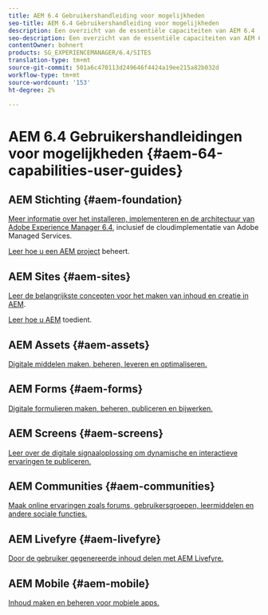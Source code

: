 ```yaml
---
title: AEM 6.4 Gebruikershandleiding voor mogelijkheden
seo-title: AEM 6.4 Gebruikershandleiding voor mogelijkheden
description: Een overzicht van de essentiële capaciteiten van AEM 6.4
seo-description: Een overzicht van de essentiële capaciteiten van AEM 6.4
contentOwner: bohnert
products: SG_EXPERIENCEMANAGER/6.4/SITES
translation-type: tm+mt
source-git-commit: 501a6c470113d249646f4424a19ee215a82b032d
workflow-type: tm+mt
source-wordcount: '153'
ht-degree: 2%

---
```



# AEM 6.4 Gebruikershandleidingen voor mogelijkheden {#aem-64-capabilities-user-guides}

## AEM Stichting {#aem-foundation}

[Meer informatie over het installeren, implementeren en de architectuur van Adobe Experience Manager 6.4](/help/sites-deploying/home.md), inclusief de cloudimplementatie van Adobe Managed Services.

[Leer hoe u een AEM project](/help/managing/home.md) beheert.

## AEM Sites {#aem-sites}

[Leer de belangrijkste concepten voor het maken van inhoud en creatie in AEM](/help/sites-authoring/home.md).

[Leer hoe u AEM](/help/sites-administering/home.md) toedient.

## AEM Assets {#aem-assets}

[Digitale middelen maken, beheren, leveren en optimaliseren.](/help/assets/home.md)

## AEM Forms {#aem-forms}

[Digitale formulieren maken, beheren, publiceren en bijwerken.](/help/forms/home.md)

## AEM Screens {#aem-screens}

[Leer over de digitale signaaloplossing om dynamische en interactieve ervaringen te publiceren.](https://docs.adobe.com/content/help/en/experience-manager-screens/user-guide/aem-screens-introduction.html)

## AEM Communities {#aem-communities}

[Maak online ervaringen zoals forums, gebruikersgroepen, leermiddelen en andere sociale functies.](/help/communities/home.md)

## AEM Livefyre {#aem-livefyre}

[Door de gebruiker gegenereerde inhoud delen met AEM Livefyre.](https://docs.adobe.com/content/help/en/livefyre/using/home.html)

## AEM Mobile {#aem-mobile}

[Inhoud maken en beheren voor mobiele apps.](/help/mobile/home.md)
